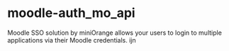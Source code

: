 # moodle-auth_mo_api
Moodle SSO solution by miniOrange allows your users to login to multiple applications via their Moodle credentials. ijn

